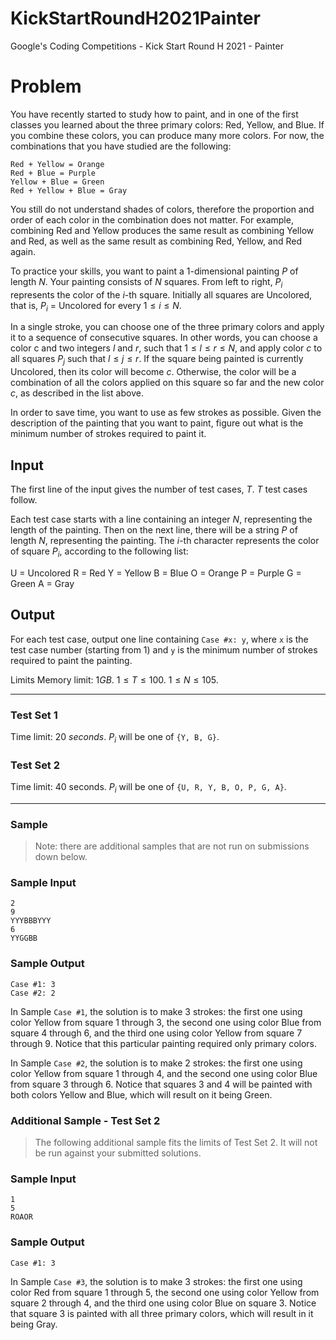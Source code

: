 # KickStartRoundH2021Painter
 Google's Coding Competitions - Kick Start Round H 2021 - Painter

# Problem
You have recently started to study how to paint, and in one of the first classes you learned about the three primary colors: Red, Yellow, and Blue. If you combine these colors, you can produce many more colors. For now, the combinations that you have studied are the following:

```
Red + Yellow = Orange
Red + Blue = Purple
Yellow + Blue = Green
Red + Yellow + Blue = Gray
```

You still do not understand shades of colors, therefore the proportion and order of each color in the combination does not matter. For example, combining Red and Yellow produces the same result as combining Yellow and Red, as well as the same result as combining Red, Yellow, and Red again.

To practice your skills, you want to paint a $1$-dimensional painting $P$ of length $N$. Your painting consists of $N$ squares. From left to right, $P_i$ represents the color of the $i$-th square. Initially all squares are Uncolored, that is, $P_i$ = Uncolored for every $1≤i≤N$.

In a single stroke, you can choose one of the three primary colors and apply it to a sequence of consecutive squares. In other words, you can choose a color c and two integers $l$ and $r$, such that $1≤l≤r≤N$, and apply color $c$ to all squares $P_j$ such that $l≤j≤r$. If the square being painted is currently Uncolored, then its color will become $c$. Otherwise, the color will be a combination of all the colors applied on this square so far and the new color $c$, as described in the list above.

In order to save time, you want to use as few strokes as possible. Given the description of the painting that you want to paint, figure out what is the minimum number of strokes required to paint it.

## Input
The first line of the input gives the number of test cases, $T$. $T$ test cases follow.

Each test case starts with a line containing an integer $N$, representing the length of the painting. Then on the next line, there will be a string $P$ of length $N$, representing the painting. The $i$-th character represents the color of square $P_i$, according to the following list:

U = Uncolored
R = Red
Y = Yellow
B = Blue
O = Orange
P = Purple
G = Green
A = Gray

## Output
For each test case, output one line containing `Case #x: y`, where `x` is the test case number (starting from 1) and `y` is the minimum number of strokes required to paint the painting.

Limits
Memory limit: $1 GB$.
$1≤T≤100$.
$1≤N≤105$.

***
### Test Set 1
Time limit: $20$ $seconds$.
$P_i$ will be one of `{Y, B, G}`.

### Test Set 2
Time limit: 40 seconds.
$P_i$ will be one of `{U, R, Y, B, O, P, G, A}`.

***
### Sample
>Note: there are additional samples that are not run on submissions down below.

### Sample Input
```
2
9
YYYBBBYYY
6
YYGGBB
```
### Sample Output
```
Case #1: 3
Case #2: 2
```
In Sample `Case #1`, the solution is to make 3 strokes: the first one using color Yellow from square 1 through 3, the second one using color Blue from square 4 through 6, and the third one using color Yellow from square 7 through 9. Notice that this particular painting required only primary colors.

In Sample `Case #2`, the solution is to make 2 strokes: the first one using color Yellow from square 1 through 4, and the second one using color Blue from square 3 through 6. Notice that squares 3 and 4 will be painted with both colors Yellow and Blue, which will result on it being Green.


### Additional Sample - Test Set 2
>The following additional sample fits the limits of Test Set 2. It will not be run against your submitted solutions.

### Sample Input
```
1
5
ROAOR
```
### Sample Output
```
Case #1: 3
```
In Sample `Case #3`, the solution is to make 3 strokes: the first one using color Red from square 1 through 5, the second one using color Yellow from square 2 through 4, and the third one using color Blue on square 3. Notice that square 3 is painted with all three primary colors, which will result in it being Gray.
